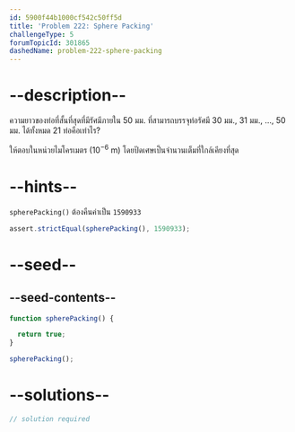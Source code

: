 ```yaml
---
id: 5900f44b1000cf542c50ff5d
title: 'Problem 222: Sphere Packing'
challengeType: 5
forumTopicId: 301865
dashedName: problem-222-sphere-packing
---
```


# --description--

ความยาวของท่อที่สั้นที่สุดที่มีรัศมีภายใน 50 มม. ที่สามารถบรรจุท่อรัศมี 30 มม., 31 มม., ..., 50 มม. ได้ทั้งหมด 21 ท่อคือเท่าไร?

ให้ตอบในหน่วยไมโครเมตร (${10}^{-6}$ m) โดยปัดเศษเป็นจำนวนเต็มที่ใกล้เคียงที่สุด
# --hints--

`spherePacking()` ต้องคืนค่าเป็น `1590933`

```js
assert.strictEqual(spherePacking(), 1590933);
```

# --seed--

## --seed-contents--

```js
function spherePacking() {

  return true;
}

spherePacking();
```

# --solutions--

```js
// solution required
```
